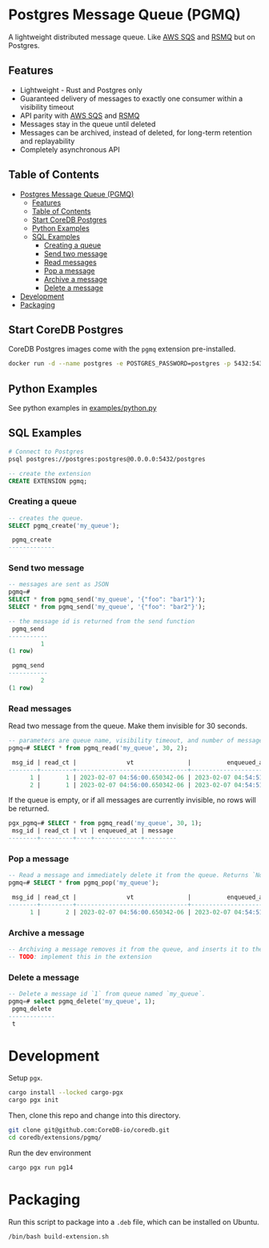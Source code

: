 # Postgres Message Queue (PGMQ)

A lightweight distributed message queue. Like [AWS SQS](https://aws.amazon.com/sqs/) and [RSMQ](https://github.com/smrchy/rsmq) but on Postgres.

## Features

- Lightweight - Rust and Postgres only
- Guaranteed delivery of messages to exactly one consumer within a visibility timeout
- API parity with [AWS SQS](https://aws.amazon.com/sqs/) and [RSMQ](https://github.com/smrchy/rsmq)
- Messages stay in the queue until deleted
- Messages can be archived, instead of deleted, for long-term retention and replayability
- Completely asynchronous API

## Table of Contents
- [Postgres Message Queue (PGMQ)](#postgres-message-queue-pgmq)
  - [Features](#features)
  - [Table of Contents](#table-of-contents)
  - [Start CoreDB Postgres](#start-coredb-postgres)
  - [Python Examples](#python-examples)
  - [SQL Examples](#sql-examples)
    - [Creating a queue](#creating-a-queue)
    - [Send two message](#send-two-message)
    - [Read messages](#read-messages)
    - [Pop a message](#pop-a-message)
    - [Archive a message](#archive-a-message)
    - [Delete a message](#delete-a-message)
- [Development](#development)
- [Packaging](#packaging)

## Start CoreDB Postgres

CoreDB Postgres images come with the `pgmq` extension pre-installed.


```bash
docker run -d --name postgres -e POSTGRES_PASSWORD=postgres -p 5432:5432 quay.io/coredb/postgres:1f064f52626f
```

## Python Examples


See python examples in [examples/python.py](examples/python.py)

## SQL Examples


```bash
# Connect to Postgres
psql postgres://postgres:postgres@0.0.0.0:5432/postgres
```

```sql
-- create the extension
CREATE EXTENSION pgmq;
```

### Creating a queue

```sql
-- creates the queue.
SELECT pgmq_create('my_queue');

 pgmq_create
-------------
```

### Send two message

```sql
-- messages are sent as JSON
pgmq=# 
SELECT * from pgmq_send('my_queue', '{"foo": "bar1"}');
SELECT * from pgmq_send('my_queue', '{"foo": "bar2"}');
```

```sql
-- the message id is returned from the send function
 pgmq_send 
-----------
         1
(1 row)

 pgmq_send 
-----------
         2
(1 row)
```

### Read messages

Read two message from the queue. Make them invisible for 30 seconds.

```sql
-- parameters are queue name, visibility timeout, and number of messages to read
pgmq=# SELECT * from pgmq_read('my_queue', 30, 2);

 msg_id | read_ct |              vt               |          enqueued_at          |    message
--------+---------+-------------------------------+-------------------------------+---------------
      1 |       1 | 2023-02-07 04:56:00.650342-06 | 2023-02-07 04:54:51.530818-06 | {"foo":"bar"}
      2 |       1 | 2023-02-07 04:56:00.650342-06 | 2023-02-07 04:54:51.530818-06 | {"foo":"bar"}
```

If the queue is empty, or if all messages are currently invisible, no rows will be returned.

```sql
pgx_pgmq=# SELECT * from pgmq_read('my_queue', 30, 1);
 msg_id | read_ct | vt | enqueued_at | message
--------+---------+----+-------------+---------
```

### Pop a message


```sql
-- Read a message and immediately delete it from the queue. Returns `None` if the queue is empty.
pgmq=# SELECT * from pgmq_pop('my_queue');

 msg_id | read_ct |              vt               |          enqueued_at          |    message
--------+---------+-------------------------------+-------------------------------+---------------
      1 |       2 | 2023-02-07 04:56:00.650342-06 | 2023-02-07 04:54:51.530818-06 | {"foo":"bar"}
```

### Archive a message


```sql
-- Archiving a message removes it from the queue, and inserts it to the archive table.
-- TODO: implement this in the extension

```

### Delete a message

```sql
-- Delete a message id `1` from queue named `my_queue`.
pgmq=# select pgmq_delete('my_queue', 1);
 pgmq_delete
-------------
 t
 ```

# Development

Setup `pgx`.

```bash
cargo install --locked cargo-pgx
cargo pgx init
```

Then, clone this repo and change into this directory.

```bash
git clone git@github.com:CoreDB-io/coredb.git
cd coredb/extensions/pgmq/
```

Run the dev environment

```bash
cargo pgx run pg14
```

# Packaging

Run this script to package into a `.deb` file, which can be installed on Ubuntu.

```
/bin/bash build-extension.sh
```
